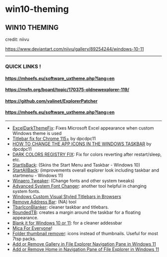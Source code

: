 # win10-theming
## WIN10 THEMING

credit: niivu

https://www.deviantart.com/niivu/gallery/89254244/windows-10-11

---
### QUICK LINKS !

#### https://mhoefs.eu/software_uxtheme.php?lang=en
#### https://msfn.org/board/topic/170375-oldnewexplorer-119/
#### https://github.com/valinet/ExplorerPatcher
#### https://mhoefs.eu/software_uxtheme.php?lang=en

---

* [ExcelDarkThemeFix](https://www.deviantart.com/matafokka/art/ExcelDarkThemeFix-887401706): Fixes Microsoft Excel appearance when custom Windows theme is used
* [Titlebar fix for Chrome 115+](https://www.deviantart.com/dpcdpc11/journal/Titlebar-fix-for-Chrome-115-974691390) by dpcdpc11
* [HOW TO CHANGE THE APP ICONS IN THE WINDOWS TASKBAR](https://www.deviantart.com/dpcdpc11/journal/HOW-TO-CHANGE-THE-APP-ICONS-IN-THE-WINDOWS-TASKBAR-891158884) by dpcdpc11
* [DARK COLORS REGISTRY FIX](https://www.deviantart.com/users/outgoing?https://drive.google.com/drive/folders/1nyF2GGHKA_hJpXEGmrlU_5jBBWxkCcV8?usp=sharing): Fix for colors reverting after restart/sleep, etc.
* [StartIsBack](https://www.deviantart.com/users/outgoing?http://startisback.com/): (Skins the Start Menu and Taskbar - Windows 10)
* [StartAllBack](https://www.deviantart.com/users/outgoing?https://www.startallback.com/): (improvements overall explorer look including taskbar and startmenu - Windows 11)
* [Winaero Tweaker](https://www.deviantart.com/users/outgoing?https://winaero.com/download.php?view.1796): (Change fonts and other system tweaks)
* [Advanced System Font Changer](https://www.deviantart.com/users/outgoing?https://www.wintools.info/index.php/advanced-system-font-changer): another tool helpful in changing system fonts.
* [Windows Custom Visual Styled Titlebars in Browsers](https://www.deviantart.com/nystrata/art/Windows-Custom-Visual-Styled-Titlebars-in-Browsers-916187416)
* [Remove Address Bar](https://www.deviantart.com/users/outgoing?https://github.com/niivu/Windows-10-themes/files/8677461/RemoveAddressBar.zip): (NA) tool
* [TbarIconBlanker](https://www.deviantart.com/users/outgoing?https://github.com/niivu/Windows-10-themes/files/8676818/TBarIconBlanker.zip): cleaner taskbar and titlebars.
* [RoundedTB](https://www.deviantart.com/users/outgoing?https://github.com/torchgm/RoundedTB): creates a margin around the taskbar for a floating appearance.
* [Blank it for Windows 10 or 11](https://www.deviantart.com/users/outgoing?https://github.com/niivu/Windows-10-themes/files/8676805/Blank.it.for.Windows.10.or.11.zip): for a cleaner addessbar
* [Mica For Everyone](https://www.deviantart.com/users/outgoing?https://github.com/MicaForEveryone/MicaForEveryone)!
* [Folder thumbnail remover](https://www.deviantart.com/users/outgoing?https://github.com/niivu/7tsp-Icon-themes/files/8693004/Folder.Thumbnail.Remover.zip): icons instead of thumbnails. Useful for most 7tsp packs.
* [Add or Remove Gallery in File Explorer Navigation Pane in Windows 11](https://www.deviantart.com/users/outgoing?https://www.elevenforum.com/t/add-or-remove-gallery-in-file-explorer-navigation-pane-in-windows-11.14178/)
* [Add or Remove Home in Navigation Pane of File Explorer in Windows 11](https://www.deviantart.com/users/outgoing?https://www.elevenforum.com/t/add-or-remove-home-in-navigation-pane-of-file-explorer-in-windows-11.2449/)
